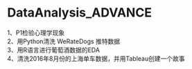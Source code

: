 # DataAnalysis_ADVANCE
1、P1检验心理学现象  
2、用Python清洗 WeRateDogs 推特数据  
3、用R语言进行葡萄酒数据的EDA  
4、清洗2016年8月份的上海单车数据，并用Tableau创建一个故事
